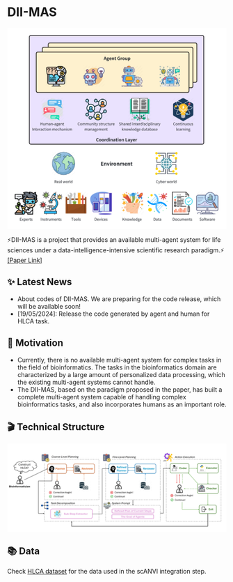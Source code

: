 # DII-MAS

<div align=center>
<img src="assets/mas.png" width = "540" alt="mas" align=center />
</div>

⚡DII-MAS is a project that provides an available multi-agent system for life sciences under a data-intelligence-intensive scientific research paradigm.⚡ [[Paper Link]]()

## ✨ Latest News
- About codes of DII-MAS. We are preparing for the code release, which will be available soon!
- [19/05/2024]: Release the code generated by agent and human for HLCA task.

## 🤔 Motivation
- Currently, there is no available multi-agent system for complex tasks in the field of bioinformatics. The tasks in the bioinformatics domain are characterized by a large amount of personalized data processing, which the existing multi-agent systems cannot handle.
- The DII-MAS, based on the paradigm proposed in the paper, has built a complete multi-agent system capable of handling complex bioinformatics tasks, and also incorporates humans as an important role.

## 🎬 Technical Structure

<div align=center>
<img src="assets/tech.jpg" width = "780" alt="mas" align=center />
</div>

## 📚 Data
Check [HLCA dataset]() for the data used in the scANVI integration step.

